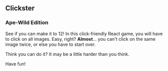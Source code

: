 ## Clickster
### Ape-Wild Edition

See if you can make it to 12! In this click-friendly React game, you will have to click on all images. Easy, right?
**Almost**... you can't click on the same image twice, or else you have to start over.

Think you can do it? It may be a little harder than you think.

Have fun!
